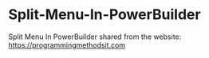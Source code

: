 # Split-Menu-In-PowerBuilder
Split Menu In PowerBuilder
shared from the website: https://programmingmethodsit.com
